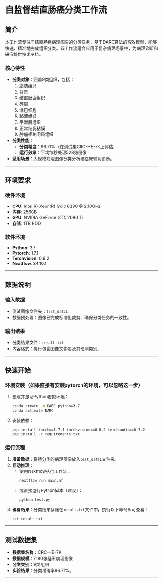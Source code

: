 
# 自监督结直肠癌分类工作流

## 简介
本工作流专注于结直肠癌病理图像的分类任务，基于DARC算法的高效模型，能够快速、精准地完成组织分类。该工作流适合应用于复杂病理场景中，为病理诊断和研究提供技术支持。

### 核心特性
- **分类对象**：涵盖9类组织，包括：
  1. 脂肪组织  
  2. 背景  
  3. 结直肠癌组织  
  4. 碎屑  
  5. 淋巴细胞  
  6. 黏液组织  
  7. 平滑肌组织  
  8. 正常结肠粘膜  
  9. 肿瘤相关间质组织
- **分类性能**：
  - **分类精度**：96.71%（在测试集CRC-HE-7K上评估）
  - **运行效率**：平均每秒处理528张图像
- **适用场景**：大规模病理图像分类分析和临床辅助诊断。

---

## 环境要求
### 硬件环境
- **CPU**: Intel(R) Xeon(R) Gold 6230 @ 2.10GHz  
- **内存**: 256GB  
- **GPU**: NVIDIA GeForce GTX 2080 Ti  
- **存储**: 1TB HDD  

### 软件环境
- **Python**: 3.7  
- **Pytorch**: 1.7.1  
- **Torchvision**: 0.8.2  
- **Nextflow**: 24.10.1  

---

## 数据说明
### 输入数据
- 测试图像文件夹：`test_data1`
- 数据预处理：图像已完成标准化裁剪，确保分类任务的一致性。

### 输出结果
- 分类结果文件：`result.txt`  
- 内容格式：每行包含图像文件名及其预测类别。

---

## 快速开始
### 环境安装（如果直接有安装pytorch的环境，可以忽略这一步）
1. 创建并激活Python虚拟环境：
   ```bash
   conda create -n DARC python=3.7
   conda activate DARC
   ```
2. 安装依赖：
   ```bash
   pip install torch==1.7.1 torchvision==0.8.2 torchaudio==0.7.2
   pip install -r requirements.txt
   ```

### 运行流程
1. **准备数据**：将待分类的病理图像放入`test_data1`文件夹。
2. **启动推理**：
   - 使用Nextflow执行工作流：
     ```bash
     nextflow run main.nf
     ```
   - 或直接运行Python脚本（建议）：
     ```bash
     python test.py
     ```
3. **查看结果**：分类结果存储在`result.txt`文件中，执行以下命令即可查看：
   ```bash
   cat result.txt
   ```

---

## 测试数据集
- **数据集名称**：CRC-HE-7K  
- **数据规模**：7180张组织病理图像  
- **分类类别**：9类组织  
- **实验结果**：分类准确率96.71%。

---
